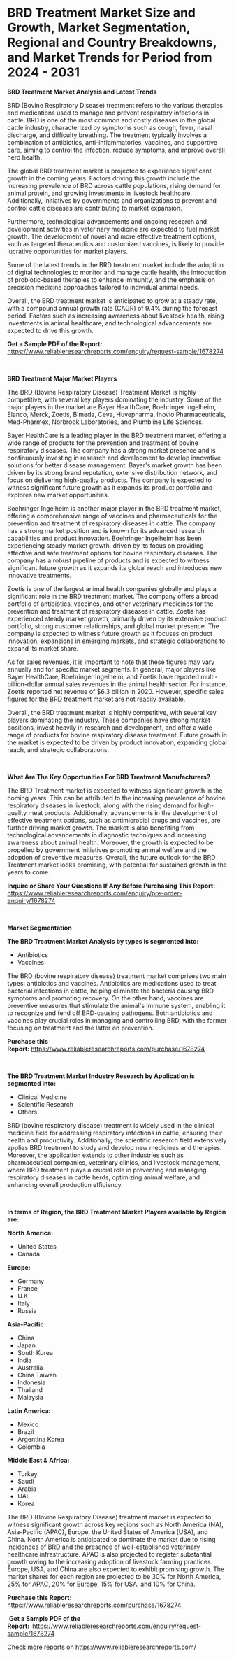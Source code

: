 <p><h1>BRD Treatment Market Size and Growth, Market Segmentation, Regional and Country Breakdowns, and Market Trends for Period from 2024 -  2031</h1></p><p><strong>BRD Treatment Market Analysis and Latest Trends</strong></p>
<p><p>BRD (Bovine Respiratory Disease) treatment refers to the various therapies and medications used to manage and prevent respiratory infections in cattle. BRD is one of the most common and costly diseases in the global cattle industry, characterized by symptoms such as cough, fever, nasal discharge, and difficulty breathing. The treatment typically involves a combination of antibiotics, anti-inflammatories, vaccines, and supportive care, aiming to control the infection, reduce symptoms, and improve overall herd health.</p><p>The global BRD treatment market is projected to experience significant growth in the coming years. Factors driving this growth include the increasing prevalence of BRD across cattle populations, rising demand for animal protein, and growing investments in livestock healthcare. Additionally, initiatives by governments and organizations to prevent and control cattle diseases are contributing to market expansion.</p><p>Furthermore, technological advancements and ongoing research and development activities in veterinary medicine are expected to fuel market growth. The development of novel and more effective treatment options, such as targeted therapeutics and customized vaccines, is likely to provide lucrative opportunities for market players.</p><p>Some of the latest trends in the BRD treatment market include the adoption of digital technologies to monitor and manage cattle health, the introduction of probiotic-based therapies to enhance immunity, and the emphasis on precision medicine approaches tailored to individual animal needs.</p><p>Overall, the BRD treatment market is anticipated to grow at a steady rate, with a compound annual growth rate (CAGR) of 9.4% during the forecast period. Factors such as increasing awareness about livestock health, rising investments in animal healthcare, and technological advancements are expected to drive this growth.</p></p>
<p><strong>Get a Sample PDF of the Report:&nbsp;</strong> <a href="https://www.reliableresearchreports.com/enquiry/request-sample/1678274">https://www.reliableresearchreports.com/enquiry/request-sample/1678274</a></p>
<p>&nbsp;</p>
<p><strong>BRD Treatment Major Market Players</strong></p>
<p><p>The BRD (Bovine Respiratory Disease) Treatment Market is highly competitive, with several key players dominating the industry. Some of the major players in the market are Bayer HealthCare, Boehringer Ingelheim, Elanco, Merck, Zoetis, Bimeda, Ceva, Huvepharma, Inovio Pharmaceuticals, Med-Pharmex, Norbrook Laboratories, and Plumbline Life Sciences.</p><p>Bayer HealthCare is a leading player in the BRD treatment market, offering a wide range of products for the prevention and treatment of bovine respiratory diseases. The company has a strong market presence and is continuously investing in research and development to develop innovative solutions for better disease management. Bayer's market growth has been driven by its strong brand reputation, extensive distribution network, and focus on delivering high-quality products. The company is expected to witness significant future growth as it expands its product portfolio and explores new market opportunities.</p><p>Boehringer Ingelheim is another major player in the BRD treatment market, offering a comprehensive range of vaccines and pharmaceuticals for the prevention and treatment of respiratory diseases in cattle. The company has a strong market position and is known for its advanced research capabilities and product innovation. Boehringer Ingelheim has been experiencing steady market growth, driven by its focus on providing effective and safe treatment options for bovine respiratory diseases. The company has a robust pipeline of products and is expected to witness significant future growth as it expands its global reach and introduces new innovative treatments.</p><p>Zoetis is one of the largest animal health companies globally and plays a significant role in the BRD treatment market. The company offers a broad portfolio of antibiotics, vaccines, and other veterinary medicines for the prevention and treatment of respiratory diseases in cattle. Zoetis has experienced steady market growth, primarily driven by its extensive product portfolio, strong customer relationships, and global market presence. The company is expected to witness future growth as it focuses on product innovation, expansions in emerging markets, and strategic collaborations to expand its market share.</p><p>As for sales revenues, it is important to note that these figures may vary annually and for specific market segments. In general, major players like Bayer HealthCare, Boehringer Ingelheim, and Zoetis have reported multi-billion-dollar annual sales revenues in the animal health sector. For instance, Zoetis reported net revenue of $6.3 billion in 2020. However, specific sales figures for the BRD treatment market are not readily available.</p><p>Overall, the BRD treatment market is highly competitive, with several key players dominating the industry. These companies have strong market positions, invest heavily in research and development, and offer a wide range of products for bovine respiratory disease treatment. Future growth in the market is expected to be driven by product innovation, expanding global reach, and strategic collaborations.</p></p>
<p>&nbsp;</p>
<p><strong>What Are The Key Opportunities For BRD Treatment Manufacturers?</strong></p>
<p><p>The BRD Treatment market is expected to witness significant growth in the coming years. This can be attributed to the increasing prevalence of bovine respiratory diseases in livestock, along with the rising demand for high-quality meat products. Additionally, advancements in the development of effective treatment options, such as antimicrobial drugs and vaccines, are further driving market growth. The market is also benefiting from technological advancements in diagnostic techniques and increasing awareness about animal health. Moreover, the growth is expected to be propelled by government initiatives promoting animal welfare and the adoption of preventive measures. Overall, the future outlook for the BRD Treatment market looks promising, with potential for sustained growth in the years to come.</p></p>
<p><strong>Inquire or Share Your Questions If Any Before Purchasing This Report:</strong> <a href="https://www.reliableresearchreports.com/enquiry/pre-order-enquiry/1678274">https://www.reliableresearchreports.com/enquiry/pre-order-enquiry/1678274</a></p>
<p>&nbsp;</p>
<p><strong>Market Segmentation</strong></p>
<p><strong>The BRD Treatment Market Analysis by types is segmented into:</strong></p>
<p><ul><li>Antibiotics</li><li>Vaccines</li></ul></p>
<p><p>The BRD (bovine respiratory disease) treatment market comprises two main types: antibiotics and vaccines. Antibiotics are medications used to treat bacterial infections in cattle, helping eliminate the bacteria causing BRD symptoms and promoting recovery. On the other hand, vaccines are preventive measures that stimulate the animal's immune system, enabling it to recognize and fend off BRD-causing pathogens. Both antibiotics and vaccines play crucial roles in managing and controlling BRD, with the former focusing on treatment and the latter on prevention.</p></p>
<p><strong>Purchase this Report:&nbsp;</strong><a href="https://www.reliableresearchreports.com/purchase/1678274">https://www.reliableresearchreports.com/purchase/1678274</a></p>
<p>&nbsp;</p>
<p><strong>The BRD Treatment Market Industry Research by Application is segmented into:</strong></p>
<p><ul><li>Clinical Medicine</li><li>Scientific Research</li><li>Others</li></ul></p>
<p><p>BRD (bovine respiratory disease) treatment is widely used in the clinical medicine field for addressing respiratory infections in cattle, ensuring their health and productivity. Additionally, the scientific research field extensively applies BRD treatment to study and develop new medicines and therapies. Moreover, the application extends to other industries such as pharmaceutical companies, veterinary clinics, and livestock management, where BRD treatment plays a crucial role in preventing and managing respiratory diseases in cattle herds, optimizing animal welfare, and enhancing overall production efficiency.</p></p>
<p>&nbsp;</p>
<p><strong>In terms of Region, the BRD Treatment Market Players available by Region are:</strong></p>
<p>
    <p> <strong> North America: </strong>
        <ul>
            <li>United States</li>
            <li>Canada</li>
        </ul>
        </p> 
    <p> <strong> Europe: </strong>
        <ul>
            <li>Germany</li>
            <li>France</li>
            <li>U.K.</li>
            <li>Italy</li>
            <li>Russia</li>
        </ul>
        </p> 
    <p> <strong> Asia-Pacific: </strong>
        <ul>
            <li>China</li>
            <li>Japan</li>
            <li>South Korea</li>
            <li>India</li>
            <li>Australia</li>
            <li>China Taiwan</li>
            <li>Indonesia</li>
            <li>Thailand</li>
            <li>Malaysia</li>
        </ul>
        </p> 
    <p> <strong> Latin America: </strong>
        <ul>
            <li>Mexico</li>
            <li>Brazil</li>
            <li>Argentina Korea</li>
            <li>Colombia</li>
        </ul>
        </p> 
    <p> <strong> Middle East & Africa: </strong>
        <ul>
            <li>Turkey</li>
            <li>Saudi</li>
            <li>Arabia</li>
            <li>UAE</li>
            <li>Korea</li>
        </ul>
    </p>
    </p>
<p><p>The BRD (Bovine Respiratory Disease) treatment market is expected to witness significant growth across key regions such as North America (NA), Asia-Pacific (APAC), Europe, the United States of America (USA), and China. North America is anticipated to dominate the market due to rising incidences of BRD and the presence of well-established veterinary healthcare infrastructure. APAC is also projected to register substantial growth owing to the increasing adoption of livestock farming practices. Europe, USA, and China are also expected to exhibit promising growth. The market shares for each region are projected to be 30% for North America, 25% for APAC, 20% for Europe, 15% for USA, and 10% for China.</p></p>
<p><strong>Purchase this Report: </strong><a href="https://www.reliableresearchreports.com/purchase/1678274">https://www.reliableresearchreports.com/purchase/1678274</a></p>
<p>&nbsp;<strong>Get a Sample PDF of the Report:&nbsp;&nbsp;</strong><a href="https://www.reliableresearchreports.com/enquiry/request-sample/1678274">https://www.reliableresearchreports.com/enquiry/request-sample/1678274</a></p>
<p><strong></strong></p>
<p>Check more reports on https://www.reliableresearchreports.com/</p>